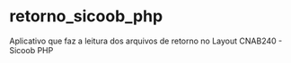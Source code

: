 # retorno_sicoob_php
Aplicativo que faz a leitura dos arquivos de retorno no Layout CNAB240 - Sicoob PHP
